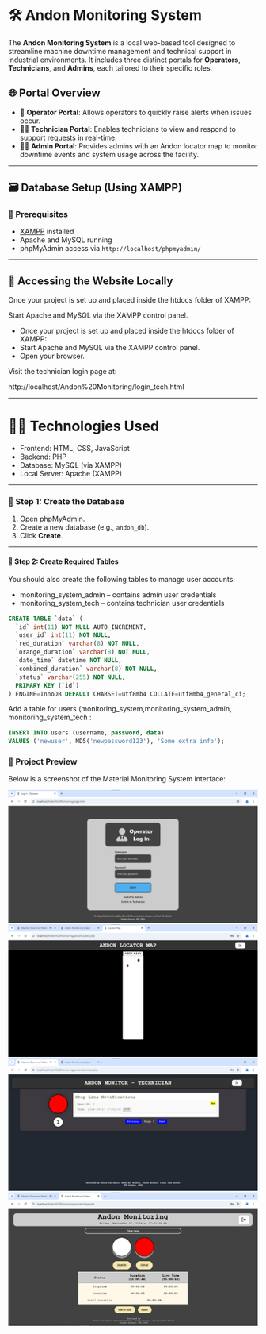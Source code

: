 # 🛠️ Andon Monitoring System

The **Andon Monitoring System** is a local web-based tool designed to streamline machine downtime management and technical support in industrial environments. It includes three distinct portals for **Operators**, **Technicians**, and **Admins**, each tailored to their specific roles.

## 🌐 Portal Overview

- 👷 **Operator Portal**: Allows operators to quickly raise alerts when issues occur.
- 🧑‍🔧 **Technician Portal**: Enables technicians to view and respond to support requests in real-time.
- 🧑‍💼 **Admin Portal**: Provides admins with an Andon locator map to monitor downtime events and system usage across the facility.

---

## 🗃️ Database Setup (Using XAMPP)

### 📌 Prerequisites

- [XAMPP](https://www.apachefriends.org/index.html) installed
- Apache and MySQL running
- phpMyAdmin access via `http://localhost/phpmyadmin/`

---


## 🚀 Accessing the Website Locally

Once your project is set up and placed inside the htdocs folder of XAMPP:

Start Apache and MySQL via the XAMPP control panel.

 - Once your project is set up and placed inside the htdocs folder of XAMPP:
 - Start Apache and MySQL via the XAMPP control panel.
 - Open your browser.

Visit the technician login page at:

http://localhost/Andon%20Monitoring/login_tech.html

---

# 👨‍💻 Technologies Used
  - Frontend: HTML, CSS, JavaScript
  - Backend: PHP
  - Database: MySQL (via XAMPP)
  - Local Server: Apache (XAMPP)

---


### 🔧 Step 1: Create the Database

1. Open phpMyAdmin.
2. Create a new database (e.g., `andon_db`).
3. Click **Create**.

---

#### 🔧 Step 2: Create Required Tables

You should also create the following tables to manage user accounts:
 - monitoring_system_admin – contains admin user credentials
 - monitoring_system_tech – contains technician user credentials


```sql
CREATE TABLE `data` (
  `id` int(11) NOT NULL AUTO_INCREMENT,
  `user_id` int(11) NOT NULL,
  `red_duration` varchar(8) NOT NULL,
  `orange_duration` varchar(8) NOT NULL,
  `date_time` datetime NOT NULL,
  `combined_duration` varchar(8) NOT NULL,
  `status` varchar(255) NOT NULL,
  PRIMARY KEY (`id`)
) ENGINE=InnoDB DEFAULT CHARSET=utf8mb4 COLLATE=utf8mb4_general_ci;
```

Add a table for users (monitoring_system,monitoring_system_admin, monitoring_system_tech :

```sql
INSERT INTO users (username, password, data) 
VALUES ('newuser', MD5('newpassword123'), 'Some extra info');
```

### 📸 Project Preview

Below is a screenshot of the Material Monitoring System interface:

![Andon Monitoring System Screenshot](img/andon1.png)
![Andon Monitoring System Screenshot](img/andon2.png)
![Andon Monitoring System Screenshot](img/andon3.png)
![Andon Monitoring System Screenshot](img/andon4.png)










